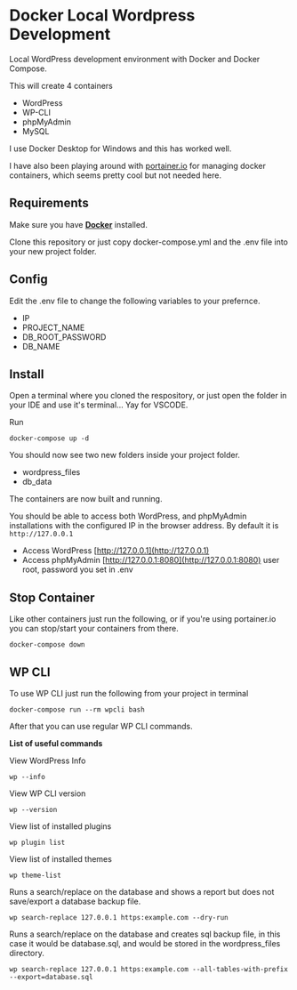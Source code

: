 # Docker Local Wordpress Development

Local WordPress development environment with Docker and Docker Compose.

This will create 4 containers

-   WordPress
-   WP-CLI
-   phpMyAdmin
-   MySQL

I use Docker Desktop for Windows and this has worked well.

I have also been playing around with [portainer.io](https://www.portainer.io/) for managing docker containers, which seems pretty cool but not needed here.

## Requirements

Make sure you have [**Docker**](https://www.docker.com/) installed.

Clone this repository or just copy docker-compose.yml and the .env file into your new project folder.

## Config

Edit the .env file to change the following variables to your prefernce.

-   IP
-   PROJECT_NAME
-   DB_ROOT_PASSWORD
-   DB_NAME

## Install

Open a terminal where you cloned the respository, or just open the folder in your IDE and use it's terminal... Yay for VSCODE.

Run

`docker-compose up -d`

You should now see two new folders inside your project folder.

-   wordpress_files
-   db_data

The containers are now built and running.

You should be able to access both WordPress, and phpMyAdmin installations with the configured IP in the browser address. By default it is `http://127.0.0.1`

-   Access WordPress [http://127.0.0.1](http://127.0.0.1)
-   Access phpMyAdmin [http://127.0.0.1:8080](http://127.0.0.1:8080) user root, password you set in .env

## Stop Container

Like other containers just run the following, or if you're using portainer.io you can stop/start your containers from there.

`docker-compose down`

## WP CLI

To use WP CLI just run the following from your project in terminal

`docker-compose run --rm wpcli bash`

After that you can use regular WP CLI commands.

**List of useful commands**

View WordPress Info

`wp --info`

View WP CLI version

`wp --version`

View list of installed plugins

`wp plugin list`

View list of installed themes

`wp theme-list`

Runs a search/replace on the database and shows a report but does not save/export a database backup file.

`wp search-replace 127.0.0.1 https:example.com --dry-run`

Runs a search/replace on the database and creates sql backup file, in this case it would be database.sql, and would be stored in the wordpress_files directory.

`wp search-replace 127.0.0.1 https:example.com --all-tables-with-prefix --export=database.sql`
